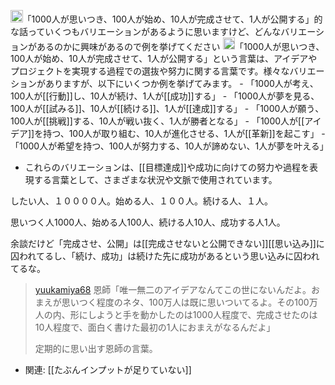 
<img src='https://scrapbox.io/api/pages/nishio/nishio/icon' alt='nishio.icon' height="19.5"/>「1000人が思いつき、100人が始め、10人が完成させて、1人が公開する」的な話っていくつもバリエーションがあるように思いますけど、どんなバリエーションがあるのかに興味があるので例を挙げてください
<img src='https://scrapbox.io/api/pages/nishio/gpt/icon' alt='gpt.icon' height="19.5"/>「1000人が思いつき、100人が始め、10人が完成させて、1人が公開する」という言葉は、アイデアやプロジェクトを実現する過程での選抜や努力に関する言葉です。様々なバリエーションがありますが、以下にいくつか例を挙げてみます。
    - 「1000人が考え、100人が[[行動]]し、10人が続け、1人が[[成功]]する」
    - 「1000人が夢を見る、100人が[[試みる]]、10人が[[続ける]]、1人が[[達成]]する」
    - 「1000人が願う、100人が[[挑戦]]する、10人が戦い抜く、1人が勝者となる」
    - 「1000人が[[アイデア]]を持つ、100人が取り組む、10人が進化させる、1人が[[革新]]を起こす」
    - 「1000人が希望を持つ、100人が努力する、10人が諦めない、1人が夢を叶える」
- これらのバリエーションは、[[目標達成]]や成功に向けての努力や過程を表現する言葉として、さまざまな状況や文脈で使用されています。


したい人、１００００人。始める人、１００人。続ける人、１人。

思いつく人1000人、始める人100人、続ける人10人、成功する人1人。

余談だけど「完成させ、公開」は[[完成させないと公開できない]][[思い込み]]に囚われてるし、「続け、成功」は続けた先に成功があるという思い込みに囚われてるな。

> [yuukamiya68](https://twitter.com/yuukamiya68/status/1714194705016324128) 恩師「唯一無二のアイデアなんてこの世にないんだよ。おまえが思いつく程度のネタ、100万人は既に思いついてるよ。その100万人の内、形にしようと手を動かしたのは1000人程度で、完成させたのは10人程度で、面白く書けた最初の1人におまえがなるんだよ」
>
>  定期的に思い出す恩師の言葉。
- 関連: [[たぶんインプットが足りていない]]
